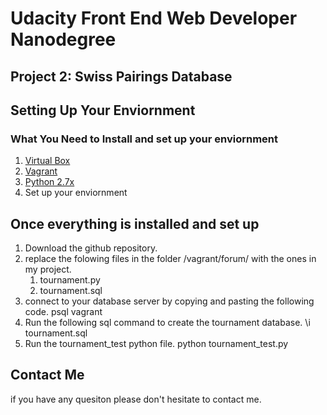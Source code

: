# Udacity Front End Web Developer Nanodegree
## Project 2: Swiss Pairings Database

## Setting Up Your Enviornment

### What You Need to Install and set up your enviornment

1. [Virtual Box](https://www.virtualbox.org/wiki/Downloads)
2. [Vagrant](https://www.vagrantup.com/)
3. [Python 2.7x](https://www.python.org/downloads/)
4. Set up your enviornment

## Once everything is installed and set up

1. Download the github repository.
2. replace the folowing files in the folder /vagrant/forum/ with the ones in my project.
	1. tournament.py
	2. tournament.sql
3. connect to your database server by copying and pasting the following code.
	psql vagrant
4. Run the following sql command to create the tournament database.
	\i tournament.sql
5. Run the tournament_test python file.
	python tournament_test.py

## Contact Me

if you have any quesiton please don't hesitate to contact me.